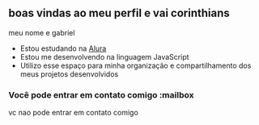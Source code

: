 ## boas vindas ao meu perfil e vai corinthians 

meu nome e gabriel

- Estou estudando na [Alura](https://www.alura.com.br)
- Estou me desenvolvendo na linguagem JavaScript
- Utilizo esse espaço para minha organização e compartilhamento dos meus projetos desenvolvidos

### Você pode entrar em contato comigo :mailbox
vc nao pode entrar em contato comigo
